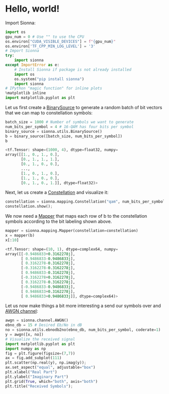 # Hello, world!

Import Sionna:


```python
import os
gpu_num = 0 # Use "" to use the CPU
os.environ["CUDA_VISIBLE_DEVICES"] = f"{gpu_num}"
os.environ['TF_CPP_MIN_LOG_LEVEL'] = '3'
# Import Sionna
try:
    import sionna
except ImportError as e:
    # Install Sionna if package is not already installed
    import os
    os.system("pip install sionna")
    import sionna
# IPython "magic function" for inline plots
%matplotlib inline
import matplotlib.pyplot as plt
```


Let us first create a [BinarySource](https://nvlabs.github.io/sionna/api/utils.html?highlight=binarysource#binarysource) to generate a random batch of bit vectors that we can map to constellation symbols:


```python
batch_size = 1000 # Number of symbols we want to generate
num_bits_per_symbol = 4 # 16-QAM has four bits per symbol
binary_source = sionna.utils.BinarySource()
b = binary_source([batch_size, num_bits_per_symbol])
b
```
```python
<tf.Tensor: shape=(1000, 4), dtype=float32, numpy=
array([[1., 0., 1., 0.],
       [0., 1., 1., 1.],
       [0., 1., 0., 0.],
       ...,
       [1., 0., 1., 0.],
       [1., 1., 0., 0.],
       [0., 1., 0., 1.]], dtype=float32)>
```


Next, let us create a [Constellation](https://nvlabs.github.io/sionna/api/mapping.html#sionna.mapping.Constellation) and visualize it:


```python
constellation = sionna.mapping.Constellation("qam", num_bits_per_symbol)
constellation.show();
```


We now need a [Mapper](https://nvlabs.github.io/sionna/api/mapping.html#mapper) that maps each row of b to the constellation symbols according to the bit labeling shown above.


```python
mapper = sionna.mapping.Mapper(constellation=constellation)
x = mapper(b)
x[:10]
```
```python
<tf.Tensor: shape=(10, 1), dtype=complex64, numpy=
array([[-0.9486833+0.3162278j],
       [ 0.9486833-0.9486833j],
       [ 0.3162278-0.3162278j],
       [-0.3162278-0.3162278j],
       [ 0.9486833-0.3162278j],
       [-0.3162278+0.3162278j],
       [ 0.3162278-0.3162278j],
       [-0.9486833-0.9486833j],
       [ 0.9486833+0.3162278j],
       [ 0.9486833+0.9486833j]], dtype=complex64)>
```


Let us now make things a bit more interesting a send our symbols over and [AWGN channel](https://nvlabs.github.io/sionna/api/channel.html#sionna.channel.AWGN):


```python
awgn = sionna.channel.AWGN()
ebno_db = 15 # Desired Eb/No in dB
no = sionna.utils.ebnodb2no(ebno_db, num_bits_per_symbol, coderate=1)
y = awgn([x, no])
# Visualize the received signal
import matplotlib.pyplot as plt
import numpy as np
fig = plt.figure(figsize=(7,7))
ax = fig.add_subplot(111)
plt.scatter(np.real(y), np.imag(y));
ax.set_aspect("equal", adjustable="box")
plt.xlabel("Real Part")
plt.ylabel("Imaginary Part")
plt.grid(True, which="both", axis="both")
plt.title("Received Symbols");
```



